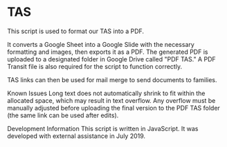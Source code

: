 # TAS
This script is used to format our TAS into a PDF.

It converts a Google Sheet into a Google Slide with the necessary formatting and images, then exports it as a PDF. The generated PDF is uploaded to a designated folder in Google Drive called "PDF TAS." A PDF Transit file is also required for the script to function correctly.

TAS links can then be used for mail merge to send documents to families.

Known Issues
Long text does not automatically shrink to fit within the allocated space, which may result in text overflow. Any overflow must be manually adjusted before uploading the final version to the PDF TAS folder (the same link can be used after edits).

Development Information
This script is written in JavaScript.
It was developed with external assistance in July 2019.
